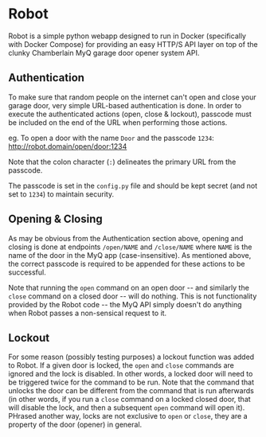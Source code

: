 # Robot

Robot is a simple python webapp designed to run in Docker (specifically with Docker Compose) for providing an easy HTTP/S API layer on top of the clunky Chamberlain MyQ garage door opener system API.

## Authentication

To make sure that random people on the internet can't open and close your garage door, very simple URL-based authentication is done.  In order to execute the authenticated actions (open, close & lockout), passcode must be included on the end of the URL when performing those actions.

eg. To open a door with the name `Door` and the passcode `1234`:
    http://robot.domain/open/door:1234

Note that the colon character (`:`) delineates the primary URL from the passcode.

The passcode is set in the `config.py` file and should be kept secret (and not set to `1234`) to maintain security.

## Opening & Closing

As may be obvious from the Authentication section above, opening and closing is done at endpoints `/open/NAME` and `/close/NAME` where `NAME` is the name of the door in the MyQ app (case-insensitive).  As mentioned above, the correct passcode is required to be appended for these actions to be successful.

Note that running the `open` command on an open door -- and similarly the `close` command on a closed door -- will do nothing.  This is not functionality provided by the Robot code -- the MyQ API simply doesn't do anything when Robot passes a non-sensical request to it.

## Lockout

For some reason (possibly testing purposes) a lockout function was added to Robot.  If a given door is locked, the `open` and `close` commands are ignored and the lock is disabled.  In other words, a locked door will need to be triggered twice for the command to be run.  Note that the command that unlocks the door can be different from the command that is run afterwards (in other words, if you run a `close` command on a locked closed door, that will disable the lock, and then a subsequent `open` command will open it).  PHrased another way, locks are not exclusive to `open` or `close`, they are a property of the door (opener) in general.
